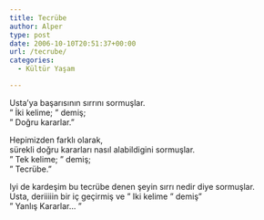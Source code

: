 ```yaml
---
title: Tecrübe
author: Alper
type: post
date: 2006-10-10T20:51:37+00:00
url: /tecrube/
categories:
  - Kültür Yaşam

---
```

Usta&#8217;ya başarısının sırrını sormuşlar.  
&#8221; İki kelime; &#8221; demiş;  
&#8221; Doğru kararlar.&#8221;

Hepimizden farklı olarak,  
sürekli doğru kararları nasıl alabildigini sormuşlar.  
&#8221; Tek kelime; &#8221; demiş;  
&#8221; Tecrübe.&#8221;

Iyi de kardeşim bu tecrübe denen şeyin sırrı nedir diye sormuşlar.  
Usta, deriiiiin bir iç geçirmiş ve &#8221; Iki kelime &#8221; demiş&#8221;  
&#8221; Yanlış Kararlar&#8230; &#8221;